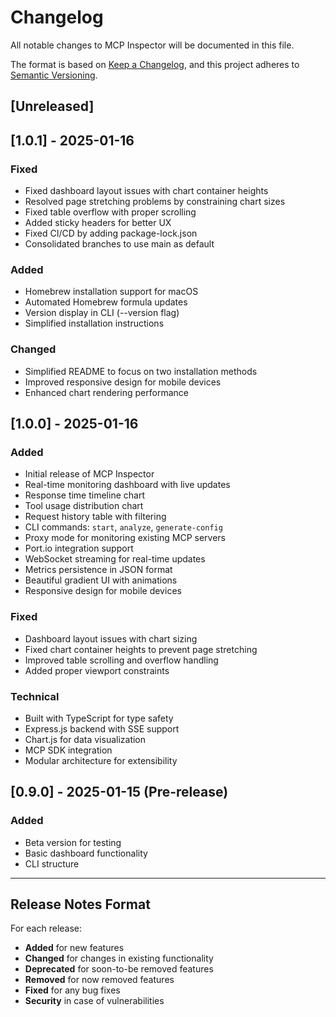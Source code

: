 # Changelog

All notable changes to MCP Inspector will be documented in this file.

The format is based on [Keep a Changelog](https://keepachangelog.com/en/1.0.0/),
and this project adheres to [Semantic Versioning](https://semver.org/spec/v2.0.0.html).

## [Unreleased]

## [1.0.1] - 2025-01-16

### Fixed
- Fixed dashboard layout issues with chart container heights
- Resolved page stretching problems by constraining chart sizes
- Fixed table overflow with proper scrolling
- Added sticky headers for better UX
- Fixed CI/CD by adding package-lock.json
- Consolidated branches to use main as default

### Added
- Homebrew installation support for macOS
- Automated Homebrew formula updates
- Version display in CLI (--version flag)
- Simplified installation instructions

### Changed
- Simplified README to focus on two installation methods
- Improved responsive design for mobile devices
- Enhanced chart rendering performance

## [1.0.0] - 2025-01-16

### Added
- Initial release of MCP Inspector
- Real-time monitoring dashboard with live updates
- Response time timeline chart
- Tool usage distribution chart
- Request history table with filtering
- CLI commands: `start`, `analyze`, `generate-config`
- Proxy mode for monitoring existing MCP servers
- Port.io integration support
- WebSocket streaming for real-time updates
- Metrics persistence in JSON format
- Beautiful gradient UI with animations
- Responsive design for mobile devices

### Fixed
- Dashboard layout issues with chart sizing
- Fixed chart container heights to prevent page stretching
- Improved table scrolling and overflow handling
- Added proper viewport constraints

### Technical
- Built with TypeScript for type safety
- Express.js backend with SSE support
- Chart.js for data visualization
- MCP SDK integration
- Modular architecture for extensibility

## [0.9.0] - 2025-01-15 (Pre-release)

### Added
- Beta version for testing
- Basic dashboard functionality
- CLI structure

---

## Release Notes Format

For each release:
- **Added** for new features
- **Changed** for changes in existing functionality
- **Deprecated** for soon-to-be removed features
- **Removed** for now removed features
- **Fixed** for any bug fixes
- **Security** in case of vulnerabilities